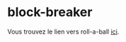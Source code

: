 # block-breaker
Vous trouvez le lien vers roll-a-ball [ici](https://github.com/AIT-LAHCEN/roll-a-ball).

